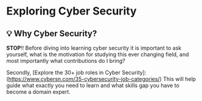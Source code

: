 # Exploring Cyber Security
##  :bulb: Why Cyber Security?
**STOP**!! Before diving into learning cyber security it is important to ask yourself, what is the motivation for studying this ever changing field, and most importantly what contributions do I bring?

Secondly, [Explore the 30+ job roles in Cyber Security]: (https://www.cybersn.com/35-cybersecurity-job-categories/) This will help guide what exactly you need to learn and what skills gap you have to become a domain expert. 

